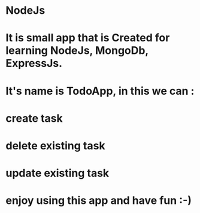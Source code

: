 # NodeJs
# It is small app that is Created for learning NodeJs, MongoDb, ExpressJs.
# It's name is TodoApp, in this we can :
# create task
# delete existing task
# update existing task
# enjoy using this app and have fun :-)

